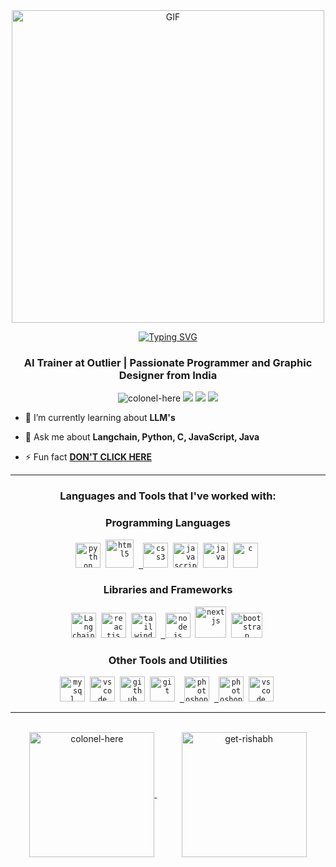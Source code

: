 
<div align="center">

<img align="center" width="500px" alt="GIF" src="https://media.tenor.com/_EYOsX_1CUkAAAAC/pixel-night.gif"/>
<p></p>

<a href= "https://github.com/get-rishabh"> 
          
[![Typing SVG](https://readme-typing-svg.herokuapp.com?font=Fira+Code&size=27&pause=1000&center=true&random=false&width=435&lines=Hi+%F0%9F%91%8B+COLONEL+Here;Open+Source+Enthusiast+%E2%9A%A1;Software+Engineer+%F0%9F%91%A9%E2%80%8D%F0%9F%92%BB;Freelancer;Web+Developer;Graphic+Designer+%E2%9C%A8;Linux+Lover+%F0%9F%90%A7)](https://git.io/typing-svg)
</a>
</div>

<h3 align="center">AI Trainer at Outlier | Passionate Programmer and Graphic Designer from India</h3>



<p align="center"> 
<img src="https://komarev.com/ghpvc/?username=colonel-here&label=Profile%20views&color=0e75b6&style=flat" alt="colonel-here" /> 
<a href="https://www.linkedin.com/in/get-rishabh-verma/"><img src="https://img.shields.io/badge/Linkedin-0077b5?style=flat&logo=linkedin" /></a>
<a href="mailto:rishabh208020@gmail.com"><img src="https://img.shields.io/badge/Gmail-D14836?style=flat&logo=gmail&logoColor=white" /></a>
<a href="https://twitter.com/COLONEL_HERE"><img src="https://img.shields.io/badge/Twitter-1DA1F2?style=flat&logo=twitter&logoColor=white" /></a>
</p>

- 🌱 I’m currently learning about **LLM's**

- 💬 Ask me about **Langchain, Python, C, JavaScript, Java**

- ⚡ Fun fact **<a href= "https://github.com/get-rishabh">DON'T CLICK HERE</a>**
  <br>
  
<hr>

<h3 align="center">Languages and Tools that I've worked with:</h3>

<div align="center">
    <h3><b>Programming Languages</b></h3>
    <code><a href="https://www.python.org" target="_blank"><img src="https://profilinator.rishav.dev/skills-assets/python-original.svg" title="Python" alt="python" width="40" height="40"/></a></code>&nbsp;
    <code><a href="https://www.w3.org/html/" target="_blank"><img src="https://profilinator.rishav.dev/skills-assets/html5-original-wordmark.svg" title="HTML5" alt="html5" width="45" height="45"/></a></code>&nbsp;
    <code><a href="https://www.w3schools.com/css/" target="_blank"> <img src="https://profilinator.rishav.dev/skills-assets/css3-original-wordmark.svg" title="CSS3" alt="css3" width="40" height="40"/></a></code>&nbsp;
    <code><a href="https://developer.mozilla.org/en-US/docs/Web/JavaScript" target="_blank"><img src="https://profilinator.rishav.dev/skills-assets/javascript-original.svg" title="JavaScript" alt="javascript" width="40" height="40"/></a></code>&nbsp;
    <code><a href="https://www.w3schools.com/Java/" target="_blank"><img src="https://profilinator.rishav.dev/skills-assets/java-original-wordmark.svg" title="Java" alt="java" width="40" height="40"/></a></code>&nbsp;
    <code><a href="https://www.w3schools.com/C/" target="_blank"><img src="https://profilinator.rishav.dev/skills-assets/c-original.svg" title="C" alt="c" width="40" height="40"/></a></code>&nbsp;
</div>

<div align="center">
    <h3><b>Libraries and Frameworks</b></h3>
          <code><a href="https://www.langchain.com/" target="_blank"><img src="https://encrypted-tbn0.gstatic.com/images?q=tbn:ANd9GcR7aHnfN-GATqESe2VimWR-3FKFku2BDmEvRQ&s" title="Langchain" alt="Langchain" width="40" height="40"/></a></code>&nbsp;
    <code><a href="https://reactjs.org/" target="_blank"><img src="https://profilinator.rishav.dev/skills-assets/react-original-wordmark.svg" title="ReactJS" alt="reactjs" width="40" height="40"/></a></code>&nbsp;
<code><a href="https://tailwindcss.com/" target="_blank"><img src="https://profilinator.rishav.dev/skills-assets/tailwindcss.svg" title="Tailwind" alt="tailwind" width="40" height="40"/></a></code>&nbsp;
    <code><a href="https://nodejs.org/" target="_blank"> <img src="https://celestialinfosoft.com/wp-content/uploads/2023/12/Node.js-Development-Company.webp" title="NodeJS" alt="nodejs" width="40" height="40"/></a></code>&nbsp;
    <code><a href="https://nextjs.org/" target="_blank"><img src="https://profilinator.rishav.dev/skills-assets/nextjs.png" title="NextJS" alt="nextjs" width="50" height="50"/></a></code>&nbsp;
    <code><a href="https://getbootstrap.com/" target="_blank"><img src="https://upload.wikimedia.org/wikipedia/commons/thumb/b/b2/Bootstrap_logo.svg/2560px-Bootstrap_logo.svg.png" title="BootStrap" alt="bootstrap" width="50" height="40"/></a></code>&nbsp;  
</div>

<div align="center">
    <h3><b>Other Tools and Utilities</b></h3>
        <code><a href="https://www.mysql.com/" target="_blank"><img src="https://cdn3d.iconscout.com/3d/free/thumb/free-sql-3d-icon-download-in-png-blend-fbx-gltf-file-formats--database-data-management-relational-logo-analysis-coding-lang-pack-logos-icons-7578022.png" title="MySql" alt="mysql" width="40" height="40"/></a></code>&nbsp;
        <code><a href="https://www.linux.org/" target="_blank"><img src="https://upload.wikimedia.org/wikipedia/commons/thumb/3/35/Tux.svg/1200px-Tux.svg.png" title="VSCode" alt="vscode" width="40" height="40"/></a></code>&nbsp;
        <code><a href="https://github.com/" target="_blank"><img src="https://static-00.iconduck.com/assets.00/github-icon-2048x1988-jzvzcf2t.png" title="GitHub" alt="github" width="40" height="40"/></a></code>&nbsp;
        <code><a href="https://git-scm.com/" target="_blank"><img src="https://profilinator.rishav.dev/skills-assets/git-scm-icon.svg" title="Git" alt="git" width="40" height="40"/></a></code>&nbsp;
        <code><a href="https://www.adobe.com/in/products/photoshop.html" target="_blank"> <img src="https://upload.wikimedia.org/wikipedia/commons/a/af/Adobe_Photoshop_CC_icon.svg" title="Adobe Photoshop" alt="photoshop" width="40" height="40"/></a></code>&nbsp;
          <code><a href="https://www.adobe.com/products/premiere.html" target="_blank"> <img src="https://upload.wikimedia.org/wikipedia/commons/thumb/4/40/Adobe_Premiere_Pro_CC_icon.svg/1200px-Adobe_Premiere_Pro_CC_icon.svg.png" title="Adobe Photoshop" alt="photoshop" width="40" height="40"/></a></code>&nbsp;
        <code><a href="https://visualstudio.com/" target="_blank"><img src="https://upload.wikimedia.org/wikipedia/commons/thumb/9/9a/Visual_Studio_Code_1.35_icon.svg/2048px-Visual_Studio_Code_1.35_icon.svg.png" title="VSCode" alt="vscode" width="40" height="40"/></a></code>&nbsp;

</div>
<hr>
<br>
<div>
          <div align="center">          
                    <div>
<!--                               https://github-readme-streak-stats.herokuapp.com?user=COLONEL-HERE&theme=github-dark -->
<!--                               <img align="center" src="https://github-readme-streak-stats.herokuapp.com?user=colonel-here&theme=github-dark" alt="colonel-here" /> -->
                    </div>
<!--                     <br><br>  -->
                    <a href="https://github.com/get-rishabh">
                              <img height=200 align="center" src="https://github-readme-stats.vercel.app/api/top-langs?username=get-rishabh&show_icons=true&locale=en&layout=compact&show_icons=true&theme=blue-green" alt="colonel-here"" />
                    </a>
                    &nbsp;&nbsp;&nbsp;&nbsp;&nbsp;&nbsp;&nbsp;&nbsp;&nbsp;
                    <a href="https://github.com/get-rishabh/convoychat">
                              <img height=200 align="center" src="https://github-readme-stats.vercel.app/api?username=get-rishabh&show_icons=true&theme=blue-green&rank_icon=github" alt="get-rishabh" />
                    </a>
                    <br><br>                     
          </div>
</div>


